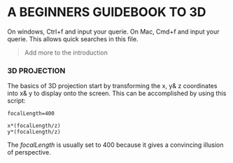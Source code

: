 # A BEGINNERS GUIDEBOOK TO 3D

On windows, Ctrl+f and input your querie. On Mac, Cmd+f and input your querie. This allows quick searches in this file.

> Add more to the introduction

### 3D PROJECTION

The basics of 3D projection start by transforming the x, y& z coordinates into x& y to display onto the screen. This can be accomplished by using this script:

````
focalLength=400

x*(focalLength/z)
y*(focalLength/z)
````

The _focalLength_ is usually set to 400 because it gives a convincing illusion of perspective.
